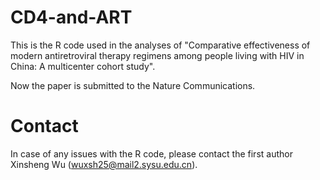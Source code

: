 # CD4-and-ART
This is the R code used in the analyses of "Comparative effectiveness of modern antiretroviral therapy regimens among people living with HIV in China: A multicenter cohort study".

Now the paper is submitted to the Nature Communications.    

# Contact
In case of any issues with the R code, please contact the first author Xinsheng Wu (wuxsh25@mail2.sysu.edu.cn).

